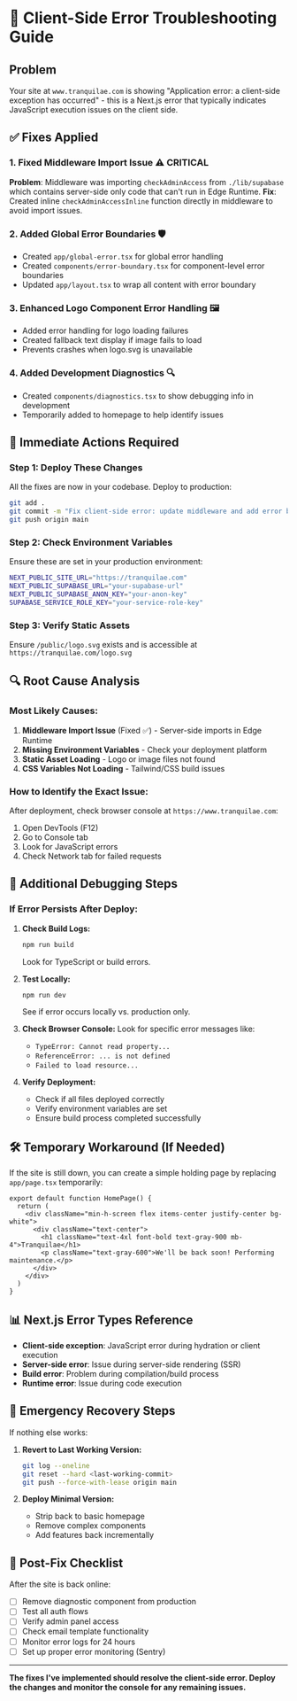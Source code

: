 # 🚨 Client-Side Error Troubleshooting Guide

## Problem
Your site at `www.tranquilae.com` is showing "Application error: a client-side exception has occurred" - this is a Next.js error that typically indicates JavaScript execution issues on the client side.

## ✅ **Fixes Applied**

### 1. **Fixed Middleware Import Issue** ⚠️ **CRITICAL**
**Problem**: Middleware was importing `checkAdminAccess` from `./lib/supabase` which contains server-side only code that can't run in Edge Runtime.
**Fix**: Created inline `checkAdminAccessInline` function directly in middleware to avoid import issues.

### 2. **Added Global Error Boundaries** 🛡️
- Created `app/global-error.tsx` for global error handling
- Created `components/error-boundary.tsx` for component-level error boundaries  
- Updated `app/layout.tsx` to wrap all content with error boundary

### 3. **Enhanced Logo Component Error Handling** 🖼️
- Added error handling for logo loading failures
- Created fallback text display if image fails to load
- Prevents crashes when logo.svg is unavailable

### 4. **Added Development Diagnostics** 🔍
- Created `components/diagnostics.tsx` to show debugging info in development
- Temporarily added to homepage to help identify issues

## 🚀 **Immediate Actions Required**

### **Step 1: Deploy These Changes**
All the fixes are now in your codebase. Deploy to production:

```bash
git add .
git commit -m "Fix client-side error: update middleware and add error boundaries"
git push origin main
```

### **Step 2: Check Environment Variables**
Ensure these are set in your production environment:

```bash
NEXT_PUBLIC_SITE_URL="https://tranquilae.com"
NEXT_PUBLIC_SUPABASE_URL="your-supabase-url"
NEXT_PUBLIC_SUPABASE_ANON_KEY="your-anon-key"
SUPABASE_SERVICE_ROLE_KEY="your-service-role-key"
```

### **Step 3: Verify Static Assets**
Ensure `/public/logo.svg` exists and is accessible at `https://tranquilae.com/logo.svg`

## 🔍 **Root Cause Analysis**

### **Most Likely Causes:**
1. **Middleware Import Issue** (Fixed ✅) - Server-side imports in Edge Runtime
2. **Missing Environment Variables** - Check your deployment platform
3. **Static Asset Loading** - Logo or image files not found
4. **CSS Variables Not Loading** - Tailwind/CSS build issues

### **How to Identify the Exact Issue:**
After deployment, check browser console at `https://www.tranquilae.com`:
1. Open DevTools (F12)
2. Go to Console tab
3. Look for JavaScript errors
4. Check Network tab for failed requests

## 🔧 **Additional Debugging Steps**

### **If Error Persists After Deploy:**

1. **Check Build Logs:**
   ```bash
   npm run build
   ```
   Look for TypeScript or build errors.

2. **Test Locally:**
   ```bash
   npm run dev
   ```
   See if error occurs locally vs. production only.

3. **Check Browser Console:**
   Look for specific error messages like:
   - `TypeError: Cannot read property...`
   - `ReferenceError: ... is not defined`
   - `Failed to load resource...`

4. **Verify Deployment:**
   - Check if all files deployed correctly
   - Verify environment variables are set
   - Ensure build process completed successfully

## 🛠️ **Temporary Workaround (If Needed)**

If the site is still down, you can create a simple holding page by replacing `app/page.tsx` temporarily:

```tsx
export default function HomePage() {
  return (
    <div className="min-h-screen flex items-center justify-center bg-white">
      <div className="text-center">
        <h1 className="text-4xl font-bold text-gray-900 mb-4">Tranquilae</h1>
        <p className="text-gray-600">We'll be back soon! Performing maintenance.</p>
      </div>
    </div>
  )
}
```

## 📊 **Next.js Error Types Reference**

- **Client-side exception**: JavaScript error during hydration or client execution
- **Server-side error**: Issue during server-side rendering (SSR)
- **Build error**: Problem during compilation/build process
- **Runtime error**: Issue during code execution

## 🚨 **Emergency Recovery Steps**

If nothing else works:

1. **Revert to Last Working Version:**
   ```bash
   git log --oneline
   git reset --hard <last-working-commit>
   git push --force-with-lease origin main
   ```

2. **Deploy Minimal Version:**
   - Strip back to basic homepage
   - Remove complex components
   - Add features back incrementally

## 📝 **Post-Fix Checklist**

After the site is back online:

- [ ] Remove diagnostic component from production
- [ ] Test all auth flows
- [ ] Verify admin panel access
- [ ] Check email template functionality  
- [ ] Monitor error logs for 24 hours
- [ ] Set up proper error monitoring (Sentry)

---

**The fixes I've implemented should resolve the client-side error. Deploy the changes and monitor the console for any remaining issues.**
